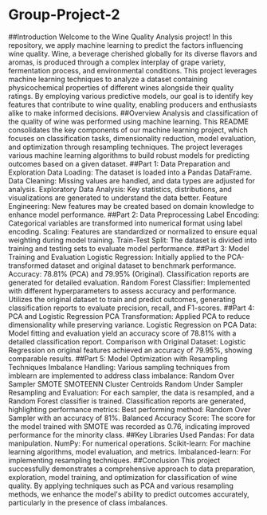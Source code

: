 # Group-Project-2
##Introduction
Welcome to the Wine Quality Analysis project! In this repository, we apply machine learning to predict the factors influencing wine quality. Wine, a beverage cherished globally for its diverse flavors and aromas, is produced through a complex interplay of grape variety, fermentation process, and environmental conditions.
This project leverages machine learning techniques to analyze a dataset containing physicochemical properties of different wines alongside their quality ratings. By employing various predictive models, our goal is to identify key features that contribute to wine quality, enabling producers and enthusiasts alike to make informed decisions.
##Overview
Analysis and classification of the quality of wine was performed using machine learning. This README consolidates the key components of our machine learning project, which focuses on classification tasks, dimensionality reduction, model evaluation, and optimization through resampling techniques. The project leverages various machine learning algorithms to build robust models for predicting outcomes based on a given dataset.
##Part 1: Data Preparation and Exploration
Data Loading: The dataset is loaded into a Pandas DataFrame.
Data Cleaning: Missing values are handled, and data types are adjusted for analysis.
Exploratory Data Analysis: Key statistics, distributions, and visualizations are generated to understand the data better.
Feature Engineering: New features may be created based on domain knowledge to enhance model performance.
##Part 2: Data Preprocessing
Label Encoding: Categorical variables are transformed into numerical format using label encoding.
Scaling: Features are standardized or normalized to ensure equal weighting during model training.
Train-Test Split: The dataset is divided into training and testing sets to evaluate model performance.
##Part 3: Model Training and Evaluation
Logistic Regression: Initially applied to the PCA-transformed dataset and original dataset to benchmark performance.
Accuracy: 78.81% (PCA) and 79.95% (Original).
Classification reports are generated for detailed evaluation.
Random Forest Classifier: Implemented with different hyperparameters to assess accuracy and performance.
Utilizes the original dataset to train and predict outcomes, generating classification reports to evaluate precision, recall, and F1-scores.
##Part 4: PCA and Logistic Regression
PCA Transformation: Applied PCA to reduce dimensionality while preserving variance.
Logistic Regression on PCA Data:
Model fitting and evaluation yield an accuracy score of 78.81% with a detailed classification report.
Comparison with Original Dataset:
Logistic Regression on original features achieved an accuracy of 79.95%, showing comparable results.
##Part 5: Model Optimization with Resampling Techniques
Imbalance Handling: Various sampling techniques from imblearn are implemented to address class imbalance:
Random Over Sampler
SMOTE
SMOTEENN
Cluster Centroids
Random Under Sampler
Resampling and Evaluation:
For each sampler, the data is resampled, and a Random Forest classifier is trained.
Classification reports are generated, highlighting performance metrics:
Best performing method: Random Over Sampler with an accuracy of 81%.
Balanced Accuracy Score: The score for the model trained with SMOTE was recorded as 0.76, indicating improved performance for the minority class.
##Key Libraries Used
Pandas: For data manipulation.
NumPy: For numerical operations.
Scikit-learn: For machine learning algorithms, model evaluation, and metrics.
Imbalanced-learn: For implementing resampling techniques.
##Conclusion
This project successfully demonstrates a comprehensive approach to data preparation, exploration, model training, and optimization for classification of wine quality. By applying techniques such as PCA and various resampling methods, we enhance the model's ability to predict outcomes accurately, particularly in the presence of class imbalances. 

